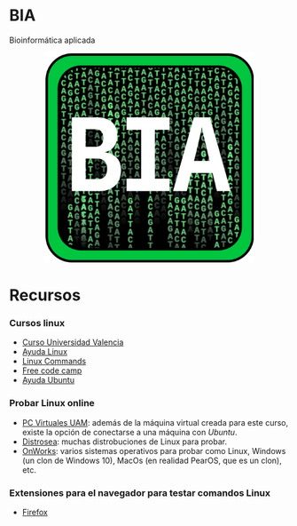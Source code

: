 # BIA

Bioinformática aplicada


<p align="center" width="100%">
    <img width="75%" src="./images/bia_logo.svg">
</p>


# Recursos

### Cursos linux

- [Curso Universidad Valencia](https://mural.uv.es/oshuso/81_introduccin_a_linux.html)  
- [Ayuda Linux](https://ayudalinux.com/)  
- [Linux Commands](https://linuxconfig.org/linux-commands)  
- [Free code camp](https://www.freecodecamp.org/espanol/news/comandos-de-linux/)  
- [Ayuda Ubuntu](https://www.guia-ubuntu.com/index.php/Comandos)  

### Probar Linux online

- [PC Virtuales UAM](https://pc-virtual.uam.es/): además de la máquina virtual creada para este curso, existe la opción de conectarse a una máquina con _Ubuntu_.  
- [Distrosea](https://distrosea.com): muchas distrobuciones de Linux para probar.  
- [OnWorks](https://www.onworks.net/): varios sistemas operativos para probar como Linux, Windows (un clon de Windows 10), MacOs (en realidad PearOS, que es un clon), etc.  

### Extensiones para el navegador para testar comandos Linux

- [Firefox](https://addons.mozilla.org/es-ES/firefox/addon/xlinux-console-terminal/?utm_source=addons.mozilla.org&utm_medium=referral&utm_content=search)